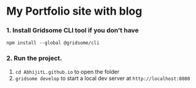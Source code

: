 # My Portfolio site with blog

### 1. Install Gridsome CLI tool if you don't have

`npm install --global @gridsome/cli`

### 2. Run the project.

1. `cd AbhijitL.github.io` to open the folder
2. `gridsome develop` to start a local dev server at `http://localhost:8080`

